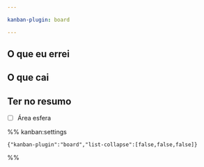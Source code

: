 ```yaml
---

kanban-plugin: board

---
```


## O que eu errei



## O que cai



## Ter no resumo

- [ ] Área esfera




%% kanban:settings
```
{"kanban-plugin":"board","list-collapse":[false,false,false]}
```
%%